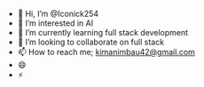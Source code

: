 - 👋 Hi, I’m @Iconick254
- 👀 I’m interested in AI 
- 🌱 I’m currently learning full stack development 
- 💞️ I’m looking to collaborate on full stack
- 📫 How to reach me; kimanimbau42@gmail.com
- 😄 
- ⚡

<!---
Iconick254/Iconick254 is a ✨ special ✨ repository because its `README.md` (this file) appears on your GitHub profile.
You can click the Preview link to take a look at your changes.
--->
